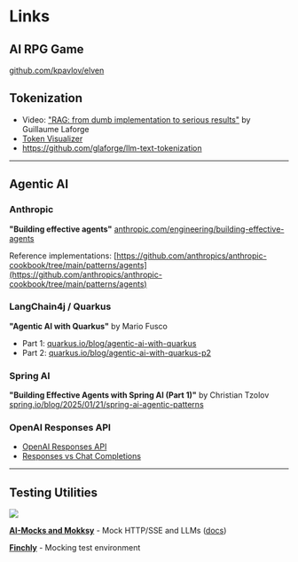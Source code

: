 # Links

## AI RPG Game

[github.com/kpavlov/elven](https://github.com/kpavlov/elven)

## Tokenization

- Video: ["RAG: from dumb implementation to serious results"](https://www.youtube.com/watch?v=6_wUUYKBdE0) by Guillaume
  Laforge
- [Token Visualizer](https://tokens-lpj6s2duga-ew.a.run.app/)
- https://github.com/glaforge/llm-text-tokenization

---

## Agentic AI

### Anthropic

**"Building effective agents"** [anthropic.com/engineering/building-effective-agents](https://www.anthropic.com/engineering/building-effective-agents)

Reference
implementations: [https://github.com/anthropics/anthropic-cookbook/tree/main/patterns/agents](https://github.com/anthropics/anthropic-cookbook/tree/main/patterns/agents)

### LangChain4j / Quarkus

**"Agentic AI with Quarkus"** by Mario Fusco

- Part 1: [quarkus.io/blog/agentic-ai-with-quarkus](https://quarkus.io/blog/agentic-ai-with-quarkus/)
- Part 2: [quarkus.io/blog/agentic-ai-with-quarkus-p2](https://quarkus.io/blog/agentic-ai-with-quarkus-p2)

### Spring AI

**"Building Effective Agents with Spring AI (Part 1)"** by Christian
Tzolov [spring.io/blog/2025/01/21/spring-ai-agentic-patterns](https://spring.io/blog/2025/01/21/spring-ai-agentic-patterns)

### OpenAI Responses API

- [OpenAI Responses API](https://platform.openai.com/docs/api-reference/responses)
- [Responses vs Chat Completions](https://platform.openai.com/docs/guides/responses-vs-chat-completions)

---

## Testing Utilities

![](https://kpavlov.github.io/ai-mocks/mokksy-logo.png)

[**AI-Mocks and Mokksy**](https://github.com/kpavlov/ai-mocks/) - Mock HTTP/SSE and
LLMs ([docs](https://kpavlov.github.io/ai-mocks/))

[**Finchly**](https://github.com/kpavlov/finchly) - Mocking test environment
